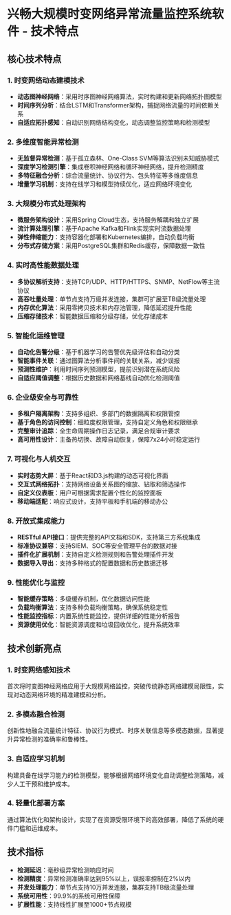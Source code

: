 # 兴畅大规模时变网络异常流量监控系统软件 - 技术特点

## 核心技术特点

### 1. 时变网络动态建模技术
- **动态图神经网络**：采用时序图神经网络算法，实时构建和更新网络拓扑图模型
- **时间序列分析**：结合LSTM和Transformer架构，捕捉网络流量的时间依赖关系
- **自适应拓扑感知**：自动识别网络结构变化，动态调整监控策略和检测模型

### 2. 多维度智能异常检测
- **无监督异常检测**：基于孤立森林、One-Class SVM等算法识别未知威胁模式
- **深度学习检测引擎**：集成卷积神经网络和循环神经网络，提升检测精度
- **多特征融合分析**：综合流量统计、协议行为、包头特征等多维度信息
- **增量学习机制**：支持在线学习和模型持续优化，适应网络环境变化

### 3. 大规模分布式处理架构
- **微服务架构设计**：采用Spring Cloud生态，支持服务解耦和独立扩展
- **流计算处理引擎**：基于Apache Kafka和Flink实现实时流数据处理
- **弹性伸缩能力**：支持容器化部署和Kubernetes编排，自动负载均衡
- **分布式存储方案**：采用PostgreSQL集群和Redis缓存，保障数据一致性

### 4. 实时高性能数据处理
- **多协议解析支持**：支持TCP/UDP、HTTP/HTTPS、SNMP、NetFlow等主流协议
- **高吞吐量处理**：单节点支持万级并发连接，集群可扩展至TB级流量处理
- **内存优化算法**：采用零拷贝技术和内存池管理，降低延迟提升性能
- **压缩存储技术**：智能数据压缩和分级存储，优化存储成本

### 5. 智能化运维管理
- **自动化告警分级**：基于机器学习的告警优先级评估和自动分类
- **智能事件关联**：通过图算法分析事件间的关联关系，减少误报
- **预测性维护**：利用时间序列预测模型，提前识别潜在系统风险
- **自适应阈值调整**：根据历史数据和网络基线自动优化检测阈值

### 6. 企业级安全与可靠性
- **多租户隔离架构**：支持多组织、多部门的数据隔离和权限管控
- **基于角色的访问控制**：细粒度权限管理，支持自定义角色和权限继承
- **完整审计追踪**：全生命周期操作日志记录，满足合规审计要求
- **高可用性设计**：主备热切换、故障自动恢复，保障7x24小时稳定运行

### 7. 可视化与人机交互
- **实时态势大屏**：基于React和D3.js构建的动态可视化界面
- **交互式网络拓扑**：支持网络设备关系图的缩放、钻取和筛选操作
- **自定义仪表板**：用户可根据需求配置个性化的监控面板
- **移动端适配**：响应式设计，支持平板和手机端的移动办公

### 8. 开放式集成能力
- **RESTful API接口**：提供完整的API文档和SDK，支持第三方系统集成
- **标准协议兼容**：支持SIEM、SOC等安全管理平台的数据对接
- **插件化扩展机制**：支持自定义检测规则和告警处理插件开发
- **数据导入导出**：支持多种格式的配置数据和历史数据迁移

### 9. 性能优化与监控
- **智能缓存策略**：多级缓存机制，优化数据访问性能
- **负载均衡算法**：支持多种负载均衡策略，确保系统稳定性
- **性能监控指标**：内置系统性能监控，提供详细的性能分析报告
- **资源使用优化**：智能资源调度和垃圾回收优化，提升系统效率

## 技术创新亮点

### 1. 时变网络感知技术
首次将时变图神经网络应用于大规模网络监控，突破传统静态网络建模局限性，实现对动态网络环境的精准建模和分析。

### 2. 多模态融合检测
创新性地融合流量统计特征、协议行为模式、时序关联信息等多模态数据，显著提升异常检测的准确率和鲁棒性。

### 3. 自适应学习机制
构建具备在线学习能力的检测模型，能够根据网络环境变化自动调整检测策略，减少人工干预和维护成本。

### 4. 轻量化部署方案
通过算法优化和架构设计，实现了在资源受限环境下的高效部署，降低了系统的硬件门槛和运维成本。

## 技术指标

- **检测延迟**：毫秒级异常检测响应时间
- **检测精度**：异常检测准确率达到95%以上，误报率控制在2%以内
- **并发处理能力**：单节点支持10万并发连接，集群支持TB级流量处理
- **系统可用性**：99.9%的系统可用性保障
- **扩展性能**：支持线性扩展至1000+节点规模